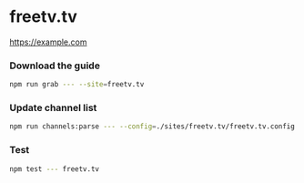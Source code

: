 # freetv.tv

https://example.com

### Download the guide

```sh
npm run grab --- --site=freetv.tv
```

### Update channel list

```sh
npm run channels:parse --- --config=./sites/freetv.tv/freetv.tv.config.js --output=./sites/freetv.tv/freetv.tv.channels.xml
```

### Test

```sh
npm test --- freetv.tv
```
